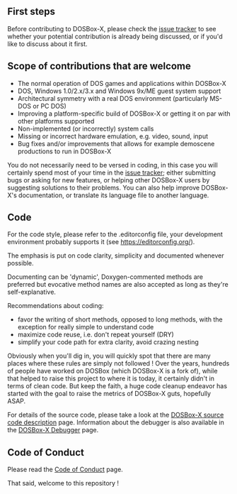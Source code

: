 ## First steps

Before contributing to DOSBox-X, please check the [issue tracker](https://github.com/joncampbell123/dosbox-x/issues) to see whether your potential contribution is already being discussed, or if you'd like to discuss about it first.

## Scope of contributions that are welcome

- The normal operation of DOS games and applications within DOSBox-X 
- DOS, Windows 1.0/2.x/3.x and Windows 9x/ME guest system support
- Architectural symmetry with a real DOS environment (particularly MS-DOS or PC DOS)
- Improving a platform-specific build of DOSBox-X or getting it on par with other platforms supported
- Non-implemented (or incorrectly) system calls
- Missing or incorrect hardware emulation, e.g. video, sound, input
- Bug fixes and/or improvements that allows for example demoscene productions to run in DOSBox-X

You do not necessarily need to be versed in coding, in this case you will certainly spend most of your time in the [issue tracker](https://github.com/joncampbell123/dosbox-x/issues); either submitting bugs or asking for new features, or helping other DOSBox-X users by suggesting solutions to their problems. You can also help improve DOSBox-X's documentation, or translate its language file to another language.

## Code

For the code style, please refer to the .editorconfig file, your development environment probably supports it (see https://editorconfig.org/).

The emphasis is put on code clarity, simplicity and documented whenever possible.

Documenting can be 'dynamic', Doxygen-commented methods are preferred but evocative method names are also accepted as long as they're self-explanative.

Recommendations about coding:
- favor the writing of short methods, opposed to long methods, with the exception for really simple to understand code
- maximize code reuse, i.e. don't repeat yourself (DRY)
- simplify your code path for extra clarity, avoid crazing nesting

Obviously when you'll dig in, you will quickly spot that there are many places where these rules are simply not followed ! Over the years, hundreds of people have worked on DOSBox (which DOSBox-X is a fork of), while that helped to raise this project to where it is today, it certainly didn't in terms of clean code. But keep the faith, a huge code cleanup endeavor has started with the goal to raise the metrics of DOSBox-X guts, hopefully ASAP.

For details of the source code, please take a look at the [DOSBox-X source code description](README.source-code-description) page. Information about the debugger is also available in the [DOSBox-X Debugger](README.debugger) page.


## Code of Conduct

Please read the [Code of Conduct](CODE_OF_CONDUCT.md) page.

That said, welcome to this repository !
